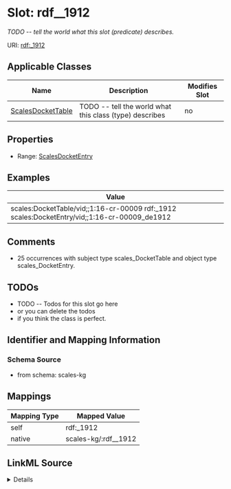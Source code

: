 

# Slot: rdf__1912


_TODO -- tell the world what this slot (predicate) describes._





URI: [rdf:_1912](http://www.w3.org/1999/02/22-rdf-syntax-ns#_1912)



<!-- no inheritance hierarchy -->





## Applicable Classes

| Name | Description | Modifies Slot |
| --- | --- | --- |
| [ScalesDocketTable](../classes/ScalesDocketTable.md) | TODO -- tell the world what this class (type) describes |  no  |







## Properties

* Range: [ScalesDocketEntry](../classes/ScalesDocketEntry.md)






## Examples

| Value |
| --- |
| scales:DocketTable/vid;;1:16-cr-00009 rdf:_1912 scales:DocketEntry/vid;;1:16-cr-00009_de1912 |

## Comments

* 25 occurrences with subject type scales_DocketTable and object type scales_DocketEntry.

## TODOs

* TODO -- Todos for this slot go here
* or you can delete the todos
* if you think the class is perfect.

## Identifier and Mapping Information







### Schema Source


* from schema: scales-kg




## Mappings

| Mapping Type | Mapped Value |
| ---  | ---  |
| self | rdf:_1912 |
| native | scales-kg/:rdf__1912 |




## LinkML Source

<details>
```yaml
name: rdf__1912
description: TODO -- tell the world what this slot (predicate) describes.
todos:
- TODO -- Todos for this slot go here
- or you can delete the todos
- if you think the class is perfect.
comments:
- 25 occurrences with subject type scales_DocketTable and object type scales_DocketEntry.
examples:
- value: scales:DocketTable/vid;;1:16-cr-00009 rdf:_1912 scales:DocketEntry/vid;;1:16-cr-00009_de1912
from_schema: scales-kg
rank: 1000
slot_uri: rdf:_1912
alias: rdf__1912
domain_of:
- scales_DocketTable
range: scales_DocketEntry

```
</details>